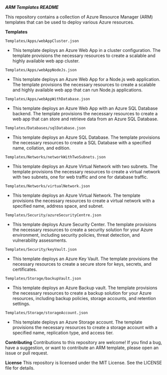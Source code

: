 ***ARM Templates README***

This repository contains a collection of Azure Resource Manager (ARM) templates that can be used to deploy various Azure resources.

**Templates**

`Templates/Apps/webAppCluster.json`
- This template deploys an Azure Web App in a cluster configuration. The template provisions the necessary resources to create a scalable and highly available web app cluster.


`Templates/Apps/webAppNodeJs.json`
- This template deploys an Azure Web App for a Node.js web application. The template provisions the necessary resources to create a scalable and highly available web app that can run Node.js applications.


`Templates/Apps/webAppWithDatabase.json`
- This template deploys an Azure Web App with an Azure SQL Database backend. The template provisions the necessary resources to create a web app that can store and retrieve data from an Azure SQL Database.


`Templates/Databases/sqlDatabase.json`
- This template deploys an Azure SQL Database. The template provisions the necessary resources to create a SQL Database with a specified name, collation, and edition.


`Templates/Networks/networkWithTwoSubnets.json`
- This template deploys an Azure Virtual Network with two subnets. The template provisions the necessary resources to create a virtual network with two subnets, one for web traffic and one for database traffic.


`Templates/Networks/virtualNetwork.json`
- This template deploys an Azure Virtual Network. The template provisions the necessary resources to create a virtual network with a specified name, address space, and subnet.

`Templates/Security/azureSecurityCentre.json`
- This template deploys Azure Security Center. The template provisions the necessary resources to create a security solution for your Azure environment, including security policies, threat detection, and vulnerability assessments.


`Templates/Security/keyVault.json`
- This template deploys an Azure Key Vault. The template provisions the necessary resources to create a secure store for keys, secrets, and certificates.


`Templates/Storage/backupVault.json`
- This template deploys an Azure Backup vault. The template provisions the necessary resources to create a backup solution for your Azure resources, including backup policies, storage accounts, and retention settings.


`Templates/Storage/storageAccount.json`
- This template deploys an Azure Storage account. The template provisions the necessary resources to create a storage account with a specified name, replication type, and access tier.


**Contributing**
Contributions to this repository are welcome! If you find a bug, have a suggestion, or want to contribute an ARM template, please open an issue or pull request.


**License**
This repository is licensed under the MIT License. See the LICENSE file for details.
